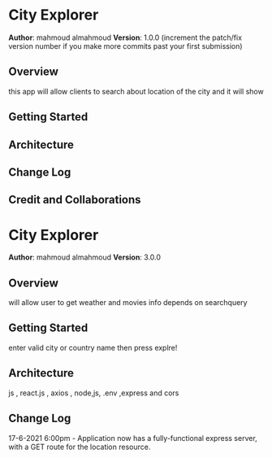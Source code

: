 # City Explorer

**Author**: mahmoud almahmoud
**Version**: 1.0.0 (increment the patch/fix version number if you make more commits past your first submission)

## Overview
this app will allow clients to search about location of the city and it will show 
## Getting Started
<!-- What are the steps that a user must take in order to build this app on their own machine and get it running? -->

## Architecture
<!-- Provide a detailed description of the application design. What technologies (languages, libraries, etc) you're using, and any other relevant design information. -->

## Change Log
<!-- Use this area to document the iterative changes made to your application as each feature is successfully implemented. Use time stamps. Here's an example:

01-01-2001 4:59pm - Application now has a fully-functional express server, with a GET route for the location resource. -->

## Credit and Collaborations
<!-- Give credit (and a link) to other people or resources that helped you build this application. -->


# City Explorer

**Author**: mahmoud almahmoud
**Version**: 3.0.0 

## Overview
will allow user to get weather and movies info depends on searchquery
## Getting Started
enter valid city or country name then press explre!
## Architecture
js , react.js , axios , node,js, .env ,express and cors
## Change Log
17-6-2021 6:00pm - Application now has a fully-functional express server, with a GET route for the location resource. 

